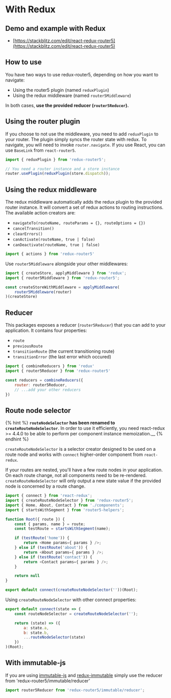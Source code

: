 # With Redux


## Demo and example with Redux

* [https://stackblitz.com/edit/react-redux-router5](https://stackblitz.com/edit/react-redux-router5)


## How to use

You have two ways to use redux-router5, depending on how you want to navigate:
- Using the router5 plugin (named `reduxPlugin`) 
- Using the redux middleware (named `router5Middleware`)

In both cases, __use the provided reducer (`router5Reducer`).__


## Using the router plugin

If you choose to not use the middleware, you need to add `reduxPlugin` to your router. The plugin simply syncs the router state with redux. To navigate, you will need to invoke `router.navigate`. If you use React, you can use `BaseLink` from `react-router5`.

```js
import { reduxPlugin } from 'redux-router5';

// You need a router instance and a store instance
router.usePlugin(reduxPlugin(store.dispatch));
```


## Using the redux middleware

The redux middleware automatically adds the redux plugin to the provided router instance. It will convert a set of redux actions to routing instructions. The available action creators are:

- `navigateTo(routeName, routeParams = {}, routeOptions = {})`
- `cancelTransition()`
- `clearErrors()`
- `canActivate(routeName, true | false)`
- `canDeactivate(routeName, true | false)`

```javascript
import { actions } from 'redux-router5'
```

Use `router5Middleware` alongside your other middlewares:

```javascript
import { createStore, applyMiddleware } from 'redux';
import { router5Middleware } from 'redux-router5';

const createStoreWithMiddleware = applyMiddleware(
    router5Middleware(router)
)(createStore)
```


## Reducer

This packages exposes a reducer (`router5Reducer`) that you can add to your application. It contains four properties:
- `route`
- `previousRoute`
- `transitionRoute` (the current transitioning route)
- `transitionError` (the last error which occured)

```js
import { combineReducers } from 'redux'
import { router5Reducer } from 'redux-router5'

const reducers = combineReducers({
    router: router5Reducer,
    // ...add your other reducers
})
```


## Route node selector

{% hint %}
__`routeNodeSelector` has been renamed to `createRouteNodeSelector`__. In order to use it efficiently, you need react-redux >= 4.4.0 to be able to perform per component instance memoization.__
{% endhint %}

`createRouteNodeSelector` is a selector creator designed to be used on a route node and works with `connect` higher-order component from `react-redux`.

If your routes are nested, you'll have a few route nodes in your application. On each route change, not all components need to be re-rendered. `createRouteNodeSelector` will only output a new state value if the provided node is concerned by a route change.


```javascript
import { connect } from 'react-redux';
import { createRouteNodeSelector } from 'redux-router5';
import { Home, About, Contact } from './components';
import { startsWithSegment } from 'router5-helpers';

function Root({ route }) {
    const { params, name } = route;
    const testRoute = startsWithSegment(name);

    if (testRoute('home')) {
        return <Home params={ params } />;
    } else if (testRoute('about')) {
        return <About params={ params } />;
    } else if (testRoute('contact')) {
        return <Contact params={ params } />;
    }

    return null
}

export default connect(createRouteNodeSelector(''))(Root);
```

Using `createRouteNodeSelector` with other connect properties:

```js
export default connect(state => {
    const routeNodeSelector = createRouteNodeSelector('');

    return (state) => ({
        a: state.a,
        b: state.b,
        ...routeNodeSelector(state)
    })
)(Root);
```


## With immutable-js

If you are using [immutable-js](https://github.com/facebook/immutable-js) and [redux-immutable](https://github.com/gajus/redux-immutable) simply use the reducer from 'redux-router5/immutable/reducer' 

```javascript
import router5Reducer from 'redux-router5/immutable/reducer';
```
